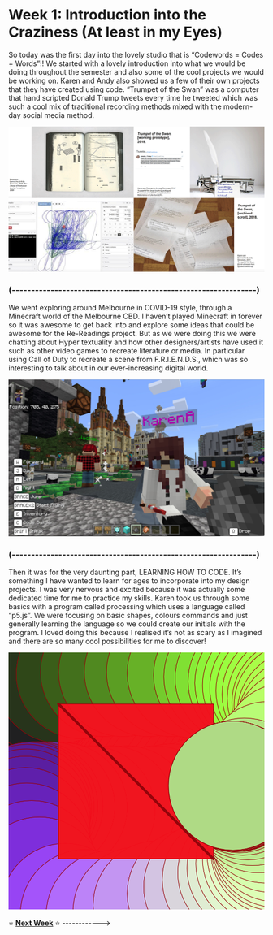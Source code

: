# Week 1: Introduction into the Craziness (At least in my Eyes)

So today was the first day into the lovely studio that is “Codewords = Codes + Words”!! We started with a lovely introduction into what we would be doing throughout the semester and also some of the cool projects we would be working on. Karen and Andy also showed us a few of their own projects that they have created using code. “Trumpet of the Swan” was a computer that hand scripted Donald Trump tweets every time he tweeted which was such a cool mix of traditional recording methods mixed with the modern-day social media method. 

<img src="presse.png">


### (---------------------------------------------------------------) ###

We went exploring around Melbourne in COVID-19 style, through a Minecraft world of the Melbourne CBD. I haven’t played Minecraft in forever so it was awesome to get back into and explore some ideas that could be awesome for the Re-Readings project. But as we were doing this we were chatting about Hyper textuality and how other designers/artists have used it such as other video games to recreate literature or media. In particular using Call of Duty to recreate a scene from F.R.I.E.N.D.S., which was so interesting to talk about in our ever-increasing digital world. 

<img src="week_1_minecraft.jpg">

### (---------------------------------------------------------------) ###

Then it was for the very daunting part, LEARNING HOW TO CODE. It’s something I have wanted to learn for ages to incorporate into my design projects. I was very nervous and excited because it was actually some dedicated time for me to practice my skills. Karen took us through some basics with a program called processing which uses a language called “p5.js”. We were focusing on basic shapes, colours commands and just generally learning the language so we could create our initials with the program. I loved doing this because I realised it’s not as scary as I imagined and there are so many cool possibilities for me to discover!

<img src="class 1 coding.png">


:star: [**Next Week**](https://astlcreations.github.io/codewords-codes-words/SKO/Re-Readings%20&%20Coding/Week%2002/) :star: ------------>
